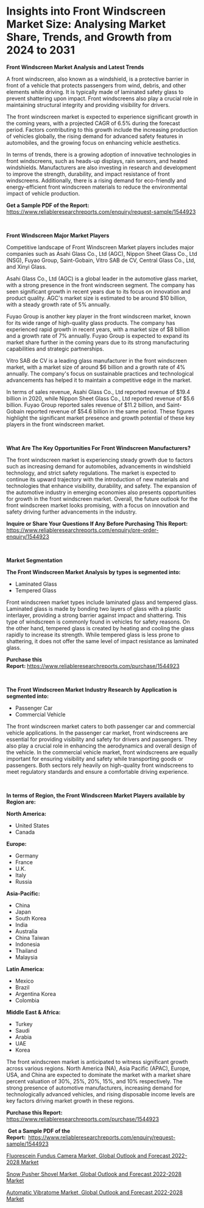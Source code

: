 <p><h1>Insights into Front Windscreen Market Size: Analysing Market Share, Trends, and Growth from 2024 to 2031</h1></p><p><strong>Front Windscreen Market Analysis and Latest Trends</strong></p>
<p><p>A front windscreen, also known as a windshield, is a protective barrier in front of a vehicle that protects passengers from wind, debris, and other elements while driving. It is typically made of laminated safety glass to prevent shattering upon impact. Front windscreens also play a crucial role in maintaining structural integrity and providing visibility for drivers.</p><p>The front windscreen market is expected to experience significant growth in the coming years, with a projected CAGR of 6.5% during the forecast period. Factors contributing to this growth include the increasing production of vehicles globally, the rising demand for advanced safety features in automobiles, and the growing focus on enhancing vehicle aesthetics.</p><p>In terms of trends, there is a growing adoption of innovative technologies in front windscreens, such as heads-up displays, rain sensors, and heated windshields. Manufacturers are also investing in research and development to improve the strength, durability, and impact resistance of front windscreens. Additionally, there is a rising demand for eco-friendly and energy-efficient front windscreen materials to reduce the environmental impact of vehicle production.</p></p>
<p><strong>Get a Sample PDF of the Report:&nbsp;</strong> <a href="https://www.reliableresearchreports.com/enquiry/request-sample/1544923">https://www.reliableresearchreports.com/enquiry/request-sample/1544923</a></p>
<p>&nbsp;</p>
<p><strong>Front Windscreen Major Market Players</strong></p>
<p><p>Competitive landscape of Front Windscreen Market players includes major companies such as Asahi Glass Co., Ltd (AGC), Nippon Sheet Glass Co., Ltd (NSG), Fuyao Group, Saint-Gobain, Vitro SAB de CV, Central Glass Co., Ltd, and Xinyi Glass. </p><p>Asahi Glass Co., Ltd (AGC) is a global leader in the automotive glass market, with a strong presence in the front windscreen segment. The company has seen significant growth in recent years due to its focus on innovation and product quality. AGC's market size is estimated to be around $10 billion, with a steady growth rate of 5% annually.</p><p>Fuyao Group is another key player in the front windscreen market, known for its wide range of high-quality glass products. The company has experienced rapid growth in recent years, with a market size of $8 billion and a growth rate of 7% annually. Fuyao Group is expected to expand its market share further in the coming years due to its strong manufacturing capabilities and strategic partnerships.</p><p>Vitro SAB de CV is a leading glass manufacturer in the front windscreen market, with a market size of around $6 billion and a growth rate of 4% annually. The company's focus on sustainable practices and technological advancements has helped it to maintain a competitive edge in the market.</p><p>In terms of sales revenue, Asahi Glass Co., Ltd reported revenue of $19.4 billion in 2020, while Nippon Sheet Glass Co., Ltd reported revenue of $5.6 billion. Fuyao Group reported sales revenue of $11.2 billion, and Saint-Gobain reported revenue of $54.6 billion in the same period. These figures highlight the significant market presence and growth potential of these key players in the front windscreen market.</p></p>
<p>&nbsp;</p>
<p><strong>What Are The Key Opportunities For Front Windscreen Manufacturers?</strong></p>
<p><p>The front windscreen market is experiencing steady growth due to factors such as increasing demand for automobiles, advancements in windshield technology, and strict safety regulations. The market is expected to continue its upward trajectory with the introduction of new materials and technologies that enhance visibility, durability, and safety. The expansion of the automotive industry in emerging economies also presents opportunities for growth in the front windscreen market. Overall, the future outlook for the front windscreen market looks promising, with a focus on innovation and safety driving further advancements in the industry.</p></p>
<p><strong>Inquire or Share Your Questions If Any Before Purchasing This Report:</strong> <a href="https://www.reliableresearchreports.com/enquiry/pre-order-enquiry/1544923">https://www.reliableresearchreports.com/enquiry/pre-order-enquiry/1544923</a></p>
<p>&nbsp;</p>
<p><strong>Market Segmentation</strong></p>
<p><strong>The Front Windscreen Market Analysis by types is segmented into:</strong></p>
<p><ul><li>Laminated Glass</li><li>Tempered Glass</li></ul></p>
<p><p>Front windscreen market types include laminated glass and tempered glass. Laminated glass is made by bonding two layers of glass with a plastic interlayer, providing a strong barrier against impact and shattering. This type of windscreen is commonly found in vehicles for safety reasons. On the other hand, tempered glass is created by heating and cooling the glass rapidly to increase its strength. While tempered glass is less prone to shattering, it does not offer the same level of impact resistance as laminated glass.</p></p>
<p><strong>Purchase this Report:&nbsp;</strong><a href="https://www.reliableresearchreports.com/purchase/1544923">https://www.reliableresearchreports.com/purchase/1544923</a></p>
<p>&nbsp;</p>
<p><strong>The Front Windscreen Market Industry Research by Application is segmented into:</strong></p>
<p><ul><li>Passenger Car</li><li>Commercial Vehicle</li></ul></p>
<p><p>The front windscreen market caters to both passenger car and commercial vehicle applications. In the passenger car market, front windscreens are essential for providing visibility and safety for drivers and passengers. They also play a crucial role in enhancing the aerodynamics and overall design of the vehicle. In the commercial vehicle market, front windscreens are equally important for ensuring visibility and safety while transporting goods or passengers. Both sectors rely heavily on high-quality front windscreens to meet regulatory standards and ensure a comfortable driving experience.</p></p>
<p>&nbsp;</p>
<p><strong>In terms of Region, the Front Windscreen Market Players available by Region are:</strong></p>
<p>
    <p> <strong> North America: </strong>
        <ul>
            <li>United States</li>
            <li>Canada</li>
        </ul>
        </p> 
    <p> <strong> Europe: </strong>
        <ul>
            <li>Germany</li>
            <li>France</li>
            <li>U.K.</li>
            <li>Italy</li>
            <li>Russia</li>
        </ul>
        </p> 
    <p> <strong> Asia-Pacific: </strong>
        <ul>
            <li>China</li>
            <li>Japan</li>
            <li>South Korea</li>
            <li>India</li>
            <li>Australia</li>
            <li>China Taiwan</li>
            <li>Indonesia</li>
            <li>Thailand</li>
            <li>Malaysia</li>
        </ul>
        </p> 
    <p> <strong> Latin America: </strong>
        <ul>
            <li>Mexico</li>
            <li>Brazil</li>
            <li>Argentina Korea</li>
            <li>Colombia</li>
        </ul>
        </p> 
    <p> <strong> Middle East & Africa: </strong>
        <ul>
            <li>Turkey</li>
            <li>Saudi</li>
            <li>Arabia</li>
            <li>UAE</li>
            <li>Korea</li>
        </ul>
    </p>
    </p>
<p><p>The front windscreen market is anticipated to witness significant growth across various regions. North America (NA), Asia Pacific (APAC), Europe, USA, and China are expected to dominate the market with a market share percent valuation of 30%, 25%, 20%, 15%, and 10% respectively. The strong presence of automotive manufacturers, increasing demand for technologically advanced vehicles, and rising disposable income levels are key factors driving market growth in these regions.</p></p>
<p><strong>Purchase this Report: </strong><a href="https://www.reliableresearchreports.com/purchase/1544923">https://www.reliableresearchreports.com/purchase/1544923</a></p>
<p>&nbsp;<strong>Get a Sample PDF of the Report:&nbsp;&nbsp;</strong><a href="https://www.reliableresearchreports.com/enquiry/request-sample/1544923">https://www.reliableresearchreports.com/enquiry/request-sample/1544923</a></p>
<p><strong></strong></p>
<p><p><a href="https://view.publitas.com/reportprime-1/fluorescein-fundus-camera-market-global-outlook-and-forecast-2022-2028-market-research-report-provides-thorough-industry-overview-which-offers-an-in-depth-analysis-of-product-trends-and-new-market-divisions/">Fluorescein Fundus Camera Market, Global Outlook and Forecast 2022-2028 Market</a></p><p><a href="https://view.publitas.com/reportprime-1/snow-pusher-shovel-market-global-outlook-and-forecast-2022-2028-market-size-growth-and-forecast-from-2023-2030/">Snow Pusher Shovel Market, Global Outlook and Forecast 2022-2028 Market</a></p><p><a href="https://view.publitas.com/reportprime-1/automatic-vibratome-market-global-outlook-and-forecast-2022-2028-market-research-report-provides-thorough-industry-overview-which-offers-an-in-depth-analysis-of-product-trends-and-new-market-divisions/">Automatic Vibratome Market, Global Outlook and Forecast 2022-2028 Market</a></p></p>